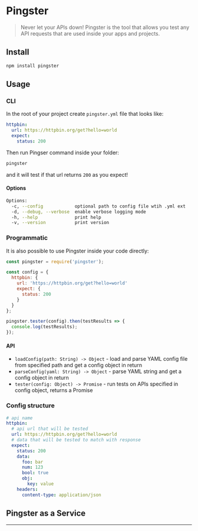 # Pingster

> Never let your APIs down! Pingster is the tool that allows you test any API requests that are used inside your apps and projects. 

## Install

```bash
npm install pingster
```

## Usage

### CLI

In the root of your project create `pingster.yml` file that looks like:

```yaml
httpbin:
  url: https://httpbin.org/get?hello=world
  expect:
    status: 200
```

Then run Pingser command inside your folder:

```bash
pingster
```

and it will test if that url returns `200` as you expect!

#### Options

```bash
Options:
  -c, --config            optional path to config file wtih .yml ext
  -d, --debug, --verbose  enable verbose logging mode
  -h, --help              print help
  -v, --version           print version
```

### Programmatic

It is also possible to use Pingster inside your code directly:

```js
const pingster = require('pingster');

const config = {
  httpbin: {
    url: 'https://httpbin.org/get?hello=world'
    expect: {
      status: 200
    }
  }
};

pingster.tester(config).then(testResults => {
  console.log(testResults);
});
```

#### API

- `loadConfig(path: String) -> Object` - load and parse YAML config file from specified path and get a config object in return
- `parseConfig(yaml: String) -> Object` - parse YAML string and get a config object in return
- `tester(config: Object) -> Promise` - run tests on APIs specified in config object, returns a Promise

### Config structure

```yaml
# api name
httpbin: 
  # api url that will be tested
  url: https://httpbin.org/get?hello=world
  # data that will be tested to match with response
  expect:
    status: 200
    data:
      foo: bar
      num: 123
      bool: true
      obj:
        key: value
    headers:
      content-type: application/json
```

## Pingster as a Service

---

